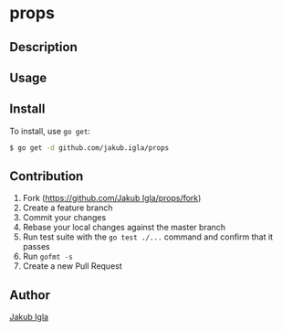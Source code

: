 # props



## Description

## Usage

## Install

To install, use `go get`:

```bash
$ go get -d github.com/jakub.igla/props
```

## Contribution

1. Fork ([https://github.com/Jakub Igla/props/fork](https://github.com/jakub.igla/props/fork))
1. Create a feature branch
1. Commit your changes
1. Rebase your local changes against the master branch
1. Run test suite with the `go test ./...` command and confirm that it passes
1. Run `gofmt -s`
1. Create a new Pull Request

## Author

[Jakub Igla](https://github.com/jakub.igla)
